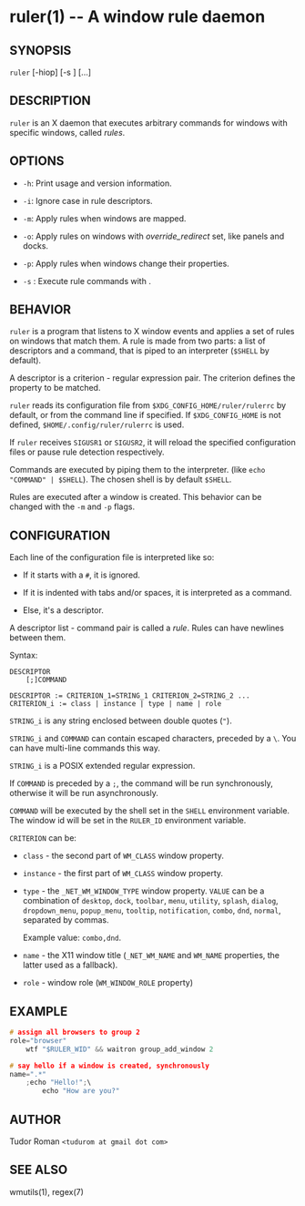 ruler(1) -- A window rule daemon
================================

## SYNOPSIS

`ruler` [-hiop] [-s <shell>] <filename> [<filename>...]

## DESCRIPTION

`ruler` is an X daemon that executes arbitrary commands for windows with
specific windows, called *rules*.

## OPTIONS

* `-h`:
	Print usage and version information.

* `-i`:
	Ignore case in rule descriptors.

* `-m`:
	Apply rules when windows are mapped.

* `-o`:
	Apply rules on windows with *override_redirect* set, like panels and docks.

* `-p`:
	Apply rules when windows change their properties.

* `-s` <shell>:
	Execute rule commands with <shell>.

## BEHAVIOR

`ruler` is a program that listens to X window events and applies a set of rules
on windows that match them. A rule is made from two parts: a list of descriptors and a
command, that is piped to an interpreter (`$SHELL` by default).

A descriptor is a criterion - regular expression pair. The criterion defines the property to
be matched.

`ruler` reads its configuration file from `$XDG_CONFIG_HOME/ruler/rulerrc` by
default, or from the command line if specified. If `$XDG_CONFIG_HOME` is not
defined, `$HOME/.config/ruler/rulerrc` is used.

If `ruler` receives `SIGUSR1` or `SIGUSR2`, it will reload the specified
configuration files or pause rule detection respectively.

Commands are executed by piping them to the interpreter. (like `echo "COMMAND" |
		$SHELL`). The chosen shell is by default `$SHELL`.

Rules are executed after a window is created. This behavior can be changed with
the `-m` and `-p` flags.

## CONFIGURATION

Each line of the configuration file is interpreted like so:

* If it starts with a `#`, it is ignored.

* If it is indented with tabs and/or spaces, it is interpreted as a command.

* Else, it's a descriptor.

A descriptor list - command pair is called a *rule*. Rules can have newlines
between them.

Syntax:

```
DESCRIPTOR
	[;]COMMAND

DESCRIPTOR := CRITERION_1=STRING_1 CRITERION_2=STRING_2 ...
CRITERION_i := class | instance | type | name | role
```

`STRING_i` is any string enclosed between double quotes (`"`).

`STRING_i` and `COMMAND` can contain escaped characters, preceded by a `\`. You
can have multi-line commands this way.

`STRING_i` is a POSIX extended regular expression.

If `COMMAND` is preceded by a `;`, the command will be run synchronously,
otherwise it will be run asynchronously.

`COMMAND` will be executed by the shell set in the `SHELL` environment
variable. The window id will be set in the `RULER_ID` environment variable.

`CRITERION` can be:

* `class` - the second part of `WM_CLASS` window property.

* `instance` - the first part of `WM_CLASS` window property.

* `type` - the `_NET_WM_WINDOW_TYPE` window property. `VALUE` can be a
combination of
	`desktop`, `dock`, `toolbar`, `menu`, `utility`, `splash`, `dialog`,
	`dropdown_menu`, `popup_menu`, `tooltip`, `notification`, `combo`, `dnd`,
	`normal`, separated by commas.

	Example value: `combo,dnd`.

* `name` - the X11 window title (`_NET_WM_NAME` and `WM_NAME` properties, the
	latter used as a fallback).

* `role` - window role (`WM_WINDOW_ROLE` property)

## EXAMPLE

```c
# assign all browsers to group 2
role="browser"
	wtf "$RULER_WID" && waitron group_add_window 2

# say hello if a window is created, synchronously
name=".*"
	;echo "Hello!";\
		echo "How are you?"
```

## AUTHOR

Tudor Roman `<tudurom at gmail dot com>`

## SEE ALSO

wmutils(1), regex(7)
